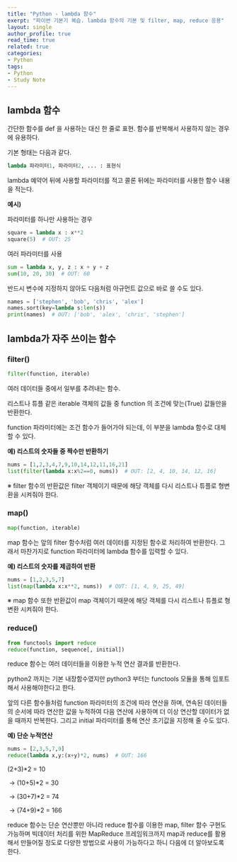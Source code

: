 ```yaml
---
title: "Python - lambda 함수"
exerpt: "파이썬 기본기 복습. lambda 함수의 기본 및 filter, map, reduce 응용"
layout: single
author_profile: true
read_time: true
related: true
categories:
- Python
tags:
- Python
- Study Note
---
```




## **lambda 함수**

간단한 함수를 def 을 사용하는 대신 한 줄로 표현. 함수를 반복해서 사용하지 않는 경우에 유용하다.

기본 형태는 다음과 같다.

```python
lambda 파라미터1, 파라미터2, ... : 표현식
```

lambda 예약어 뒤에 사용할 파라미터를 적고 콜론 뒤에는 파라미터를 사용한 함수 내용을 적는다.

**예시)**

파라미터를 하나만 사용하는 경우

```python
square = lambda x : x**2
square(5)  # OUT: 25
```

여러 파라미터를 사용

```python
sum = lambda x, y, z : x + y + z
sum(10, 20, 30)  # OUT: 60
```

반드시 변수에 지정하지 않아도 다음처럼 아규먼트 값으로 바로 쓸 수도 있다.

```python
names = ['stephen', 'bob', 'chris', 'alex']
names.sort(key=lambda s:len(s))
print(names)  # OUT: ['bob', 'alex', 'chris', 'stephen']
```



## lambda가 자주 쓰이는 함수

### filter()

```python
filter(function, iterable)
```

여러 데이터들 중에서 일부를 추려내는 함수.

리스트나 튜플 같은 iterable 객체의 값들 중 function 의 조건에 맞는(True) 값들만을 반환한다.

function 파라미터에는 조건 함수가 들어가야 되는데, 이 부분을 lambda 함수로 대체할 수 있다.

**예) 리스트의 숫자들 중 짝수만 반환하기**

```python
nums = [1,2,3,4,7,9,10,14,12,11,16,21]
list(filter(lambda x:x%2==0, nums))  # OUT: [2, 4, 10, 14, 12, 16]
```

※ filter 함수의 반환값은 filter 객체이기 때문에 해당 객체를 다시 리스트나 튜플로 형변환을 시켜줘야 한다.

### map()

```python
map(function, iterable)
```

map 함수는 앞의 filter 함수처럼 여러 데이터를 지정된 함수로 처리하여 반환한다. 그래서 마찬가지로 function 파라미터에 lambda 함수를 입력할 수 있다.

**예) 리스트의 숫자를 제곱하여 반환**

```python
nums = [1,2,3,5,7]
list(map(lambda x:x**2, nums))  # OUT: [1, 4, 9, 25, 49]
```

※ map 함수 또한 반환값이 map 객체이기 때문에 해당 객체를 다시 리스트나 튜플로 형변환 시켜줘야 한다.

### reduce()

```python
from functools import reduce
reduce(function, sequence[, initial]) 
```

reduce 함수는 여러 데이터들을 이용한 누적 연산 결과를 반환한다.

python2 까지는 기본 내장함수였지만 python3 부터는 functools 모듈을 통해 임포트해서 사용해야한다고 한다.

앞의 다른 함수들처럼 function 파라미터의 조건에 따라 연산을 하며, 연속된 데이터들의 순서에 따라 연산한 값을 누적하여 다음 연산에 사용하며 더 이상 연산할 데이터가 없을 때까지 반복한다. 그리고 initial 파라미터를 통해 연산 초기값을 지정해 줄 수도 있다.

**예) 단순 누적연산**

```python
nums = [2,3,5,7,9]
reduce(lambda x,y:(x+y)*2, nums)  # OUT: 166
```

(2+3)*2 = 10

​	→ (10+5)*2 = 30

​		→ (30+7)*2 = 74

​			→ (74+9)*2 = 166

reduce 함수는 단순 연산뿐만 아니라 reduce 함수를 이용한 map, filter 함수 구현도 가능하며 빅데이터 처리를 위한 MapReduce 프레임워크까지 map과 reduce를 활용해서 만들어질 정도로 다양한 방법으로 사용이 가능하다고 하니 다음에 더 알아보도록 한다.
